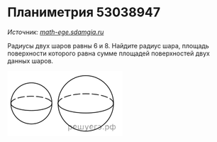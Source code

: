# Планиметрия 53038947

*Источник: [math-ege.sdamgia.ru](https://math-ege.sdamgia.ru/test?id=53038947&nt=True&pub=False)*

Радиусы двух шаров равны 6 и 8. Найдите радиус шара, площадь поверхности которого равна сумме площадей поверхностей двух данных шаров.

![](preview.svg)

